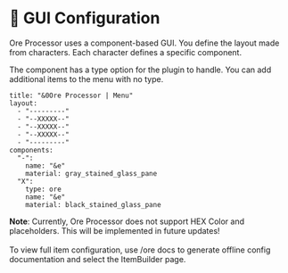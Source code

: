 # 📌 GUI Configuration

Ore Processor uses a component-based GUI. You define the layout made from characters. Each character defines a specific component.

The component has a type option for the plugin to handle. You can add additional items to the menu with no type.

```
title: "&0Ore Processor | Menu"
layout:
  - "---------"
  - "--XXXXX--"
  - "--XXXXX--"
  - "--XXXXX--"
  - "---------"
components:
  "-":
    name: "&e"
    material: gray_stained_glass_pane
  "X":
    type: ore
    name: "&e"
    material: black_stained_glass_pane
```

**Note**: Currently, Ore Processor does not support HEX Color and placeholders. This will be implemented in future updates!\
\
To view full item configuration, use /ore docs to generate offline config documentation and select the ItemBuilder page.

